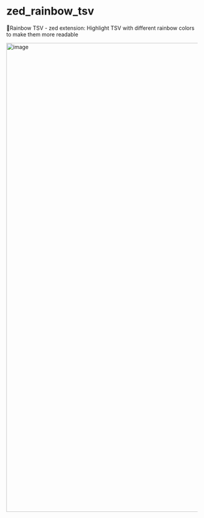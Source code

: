 # zed_rainbow_tsv
🌈Rainbow TSV - zed extension: Highlight TSV with different rainbow colors to make them more readable


<img width="1237" alt="image" src="https://github.com/weartist/zed-rainbow-tsv/assets/17105034/a49081ca-8263-46f5-9b74-c70b9f47dbf7">
